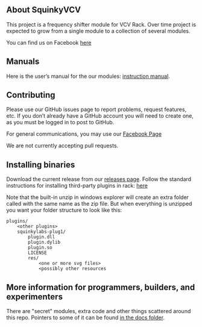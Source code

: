 ## About SquinkyVCV
This project is a frequency shifter module for VCV Rack. Over time project is expected to grow from a single module to a collection of several modules.

You can find us on Facebook [here](https://www.facebook.com/SquinkyLabs)
## Manuals
Here is the user’s manual for the our modules: [instruction manual](./docs/booty-shifter.md).
## Contributing
Please use our GitHub issues page to report problems, request features, etc. If you don’t already have a GitHub account you will need to create one, as you must be logged in to post to GitHub.

For general communications, you may use our [Facebook Page](https://www.facebook.com/SquinkyLabs)

We are not currently accepting pull requests.
## Installing binaries
Download the current release from our [releases page](https://github.com/squinkylabs/SquinkyVCV/releases).
Follow the standard instructions for installing third-party plugins in rack: [here](https://vcvrack.com/manual/Installing.html)

Note that the built-in unzip in windows explorer will create an extra folder called with the same name as the zip file. But when everything is unzipped you want your folder structure to look like this:
```
plugins/
    <other plugins>
    squinkylabs-plug1/
        plugin.dll
        plugin.dylib
        plugin.so
        LICENSE
        res/   
            <one or more svg files>
            <possibly other resources
```
    
## More information for programmers, builders, and experimenters

There are "secret" modules, extra code and other things scattered around this repo. Pointers to some of it can be found [in the docs folder](./docs/README.md).



